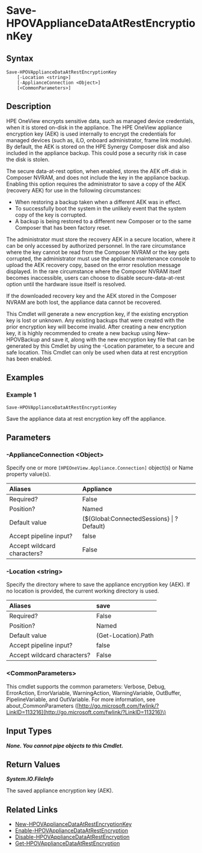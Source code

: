 ﻿---
description: Generate a new HPE Synergy Composer appliance encryption key.
---

# Save-HPOVApplianceDataAtRestEncryptionKey

## Syntax

```text
Save-HPOVApplianceDataAtRestEncryptionKey
    [-Location <string>]
    [-ApplianceConnection <Object>]
    [<CommonParameters>]
```

## Description

HPE OneView encrypts sensitive data, such as managed device credentials, when it is stored on-disk in the appliance. The HPE OneView appliance encryption key (AEK) is used internally to encrypt the credentials for managed devices (such as, iLO, onboard administrator, frame link module). By default, the AEK is stored on the HPE Synergy Composer disk and also included in the appliance backup. This could pose a security risk in case the disk is stolen.

The secure data-at-rest option, when enabled, stores the AEK off-disk in Composer NVRAM, and does not include the key in the appliance backup. Enabling this option requires the administrator to save a copy of the AEK (recovery AEK) for use in the following circumstances:

* When restoring a backup taken when a different AEK was in effect.
* To successfully boot the system in the unlikely event that the system copy of the key is corrupted.
* A backup is being restored to a different new Composer or to the same Composer that has been factory reset.

The administrator must store the recovery AEK in a secure location, where it can be only accessed by authorized personnel. In the rare circumstance where the key cannot be read from the Composer NVRAM or the key gets corrupted, the administrator must use the appliance maintenance console to upload the AEK recovery copy, based on the error resolution message displayed. In the rare circumstance where the Composer NVRAM itself becomes inaccessible, users can choose to disable secure-data-at-rest option until the hardware issue itself is resolved.

If the downloaded recovery key and the AEK stored in the Composer NVRAM are both lost, the appliance data cannot be recovered.

This Cmdlet will generate a new encryption key, if the existing encryption key is lost or unknown.  Any existing backups that were created with the prior encryption key will become invalid.  After creating a new encryption key, it is highly recommended to create a new backup using New-HPOVBackup and save it, along with the new encryption key file that can be generated by this Cmdlet by using the -Location parameter, to a secure and safe location.  This Cmdlet can only be used when data at rest encryption has been enabled.

## Examples

###  Example 1 

```text
Save-HPOVApplianceDataAtRestEncryptionKey
```

Save the appliance data at rest encryption key off the appliance.

## Parameters

### -ApplianceConnection &lt;Object&gt;

Specify one or more `[HPEOneView.Appliance.Connection]` object(s) or Name property value(s).

| Aliases | Appliance |
| :--- | :--- |
| Required? | False |
| Position? | Named |
| Default value | (${Global:ConnectedSessions} &vert; ? Default) |
| Accept pipeline input? | false |
| Accept wildcard characters? | False |

### -Location &lt;string&gt;

Specify the directory where to save the appliance encryption key (AEK).  If no location is provided, the current working directory is used.

| Aliases | save |
| :--- | :--- |
| Required? | False |
| Position? | Named |
| Default value | (Get-Location).Path |
| Accept pipeline input? | false |
| Accept wildcard characters? | False |

### &lt;CommonParameters&gt;

This cmdlet supports the common parameters: Verbose, Debug, ErrorAction, ErrorVariable, WarningAction, WarningVariable, OutBuffer, PipelineVariable, and OutVariable. For more information, see about\_CommonParameters \([http://go.microsoft.com/fwlink/?LinkID=113216](http://go.microsoft.com/fwlink/?LinkID=113216)\)

## Input Types

_**None.  You cannot pipe objects to this Cmdlet.**_

## Return Values

_**System.IO.FileInfo**_

The saved appliance encryption key (AEK).

## Related Links

* [New-HPOVApplianceDataAtRestEncryptionKey](new-hpovappliancedataatrestencryptionkey.md)
* [Enable-HPOVApplianceDataAtRestEncryption](enable-hpovappliancedataatrestencryption.md)
* [Disable-HPOVApplianceDataAtRestEncryption](disable-hpovappliancedataatrestencryption.md)
* [Get-HPOVApplianceDataAtRestEncryption](get-hpovappliancedataatrestencryption.md)
